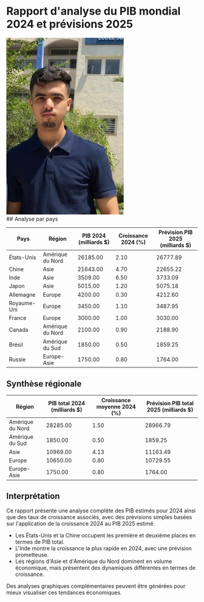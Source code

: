 # Rapport d'analyse du PIB mondial 2024 et prévisions 2025
<img src="sb3.jpg" style="height:464px;margin-right:432px"/>
## Analyse par pays

| Pays       | Région           | PIB 2024 (milliards $) | Croissance 2024 (%) | Prévision PIB 2025 (milliards $) |
|------------|------------------|------------------------|---------------------|----------------------------------|
| États-Unis | Amérique du Nord | 26185.00               | 2.10                | 26777.89                         |
| Chine      | Asie             | 21643.00               | 4.70                | 22655.22                         |
| Inde       | Asie             | 3509.00                | 6.50                | 3733.09                          |
| Japon      | Asie             | 5015.00                | 1.20                | 5075.18                          |
| Allemagne  | Europe           | 4200.00                | 0.30                | 4212.60                          |
| Royaume-Uni| Europe           | 3450.00                | 1.10                | 3487.95                          |
| France     | Europe           | 3000.00                | 1.00                | 3030.00                          |
| Canada     | Amérique du Nord | 2100.00                | 0.90                | 2188.90                          |
| Brésil     | Amérique du Sud  | 1850.00                | 0.50                | 1859.25                          |
| Russie     | Europe-Asie      | 1750.00                | 0.80                | 1764.00                          |

## Synthèse régionale

| Région           | PIB total 2024 (milliards $) | Croissance moyenne 2024 (%) | Prévision PIB total 2025 (milliards $) |
|------------------|------------------------------|-----------------------------|---------------------------------------|
| Amérique du Nord | 28285.00                     | 1.50                        | 28966.79                              |
| Amérique du Sud  | 1850.00                      | 0.50                        | 1859.25                               |
| Asie             | 10969.00                     | 4.13                        | 11163.49                              |
| Europe           | 10650.00                     | 0.80                        | 10729.55                              |
| Europe-Asie      | 1750.00                      | 0.80                        | 1764.00                               |

## Interprétation

Ce rapport présente une analyse complète des PIB estimés pour 2024 ainsi que des taux de croissance associés, avec des prévisions simples basées sur l'application de la croissance 2024 au PIB 2025 estimé.

- Les États-Unis et la Chine occupent les première et deuxième places en termes de PIB total.
- L'Inde montre la croissance la plus rapide en 2024, avec une prévision prometteuse.
- Les régions d'Asie et d'Amérique du Nord dominent en volume économique, mais présentent des dynamiques différentes en termes de croissance.

Des analyses graphiques complémentaires peuvent être générées pour mieux visualiser ces tendances économiques.

